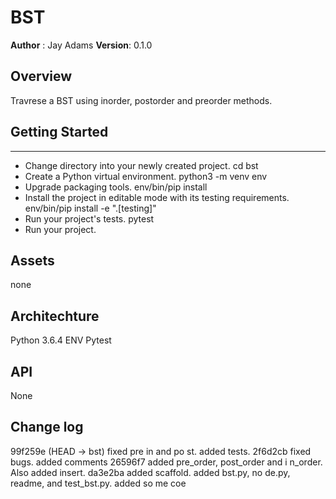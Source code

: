 # BST
**Author** : Jay Adams
**Version**: 0.1.0

## Overview
Travrese a BST using inorder, postorder and preorder methods. 


## Getting Started
---------------
- Change directory into your newly created project.
    cd bst
- Create a Python virtual environment.
    python3 -m venv env
- Upgrade packaging tools.
env/bin/pip install 
- Install the project in editable mode with its testing requirements.
env/bin/pip install -e ".[testing]"
- Run your project's tests.
  pytest
- Run your project.



## Assets
none

## Architechture
Python 3.6.4
ENV
Pytest


## API
None

## Change log
99f259e (HEAD -> bst) fixed pre in and po
st.  added tests.
2f6d2cb fixed bugs.  added comments
26596f7 added pre_order, post_order and i
n_order.  Also added insert.
da3e2ba added scaffold.  added bst.py, no
de.py, readme, and test_bst.py.  added so
me coe